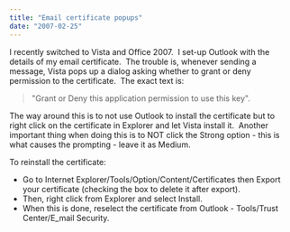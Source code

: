 ```yaml
---
title: "Email certificate popups"
date: "2007-02-25"
---
```


I recently switched to Vista and Office 2007.  I set-up Outlook with the details of my email certificate.  The trouble is, whenever sending a message, Vista pops up a dialog asking whether to grant or deny permission to the certificate.  The exact text is:

> "Grant or Deny this application permission to use this key".

The way around this is to not use Outlook to install the certificate but to right click on the certificate in Explorer and let Vista install it.  Another important thing when doing this is to NOT click the Strong option - this is what causes the prompting - leave it as Medium.

To reinstall the certificate:

- Go to Internet Explorer/Tools/Option/Content/Certificates then Export your certificate (checking the box to delete it after export). 
- Then, right click from Explorer and select Install. 
- When this is done, reselect the certificate from Outlook - Tools/Trust Center/E\_mail Security.
